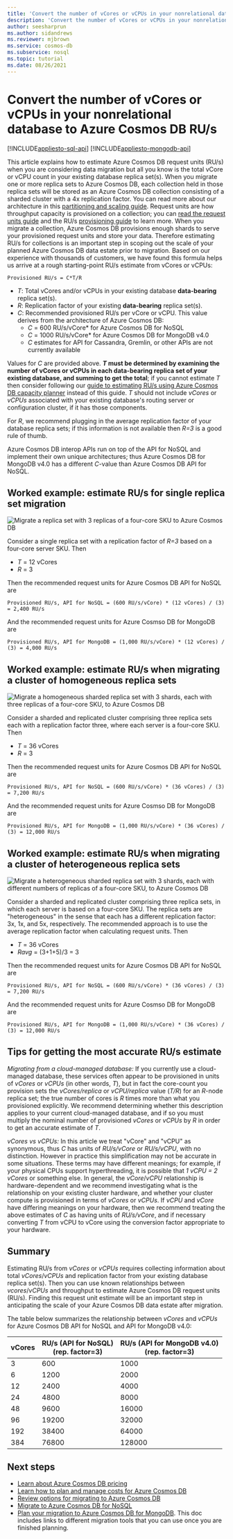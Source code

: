 ```yaml
---
title: 'Convert the number of vCores or vCPUs in your nonrelational database to Azure Cosmos DB RU/s'
description: 'Convert the number of vCores or vCPUs in your nonrelational database to Azure Cosmos DB RU/s'
author: seesharprun
ms.author: sidandrews
ms.reviewer: mjbrown
ms.service: cosmos-db
ms.subservice: nosql
ms.topic: tutorial
ms.date: 08/26/2021
---
```

# Convert the number of vCores or vCPUs in your nonrelational database to Azure Cosmos DB RU/s
[!INCLUDE[appliesto-sql-api](includes/appliesto-sql-api.md)]
[!INCLUDE[appliesto-mongodb-api](includes/appliesto-mongodb-api.md)]

This article explains how to estimate Azure Cosmos DB request units (RU/s) when you are considering data migration but all you know is the total vCore or vCPU count in your existing database replica set(s). When you migrate one or more replica sets to Azure Cosmos DB, each collection held in those replica sets will be stored as an Azure Cosmos DB collection consisting of a sharded cluster with a 4x replication factor. You can read more about our architecture in this [partitioning and scaling guide](partitioning-overview.md). Request units are how throughput capacity is provisioned on a collection; you can [read the request units guide](request-units.md) and the RU/s [provisioning guide](set-throughput.md) to learn more. When you migrate a collection, Azure Cosmos DB provisions enough shards to serve your provisioned request units and store your data. Therefore estimating RU/s for collections is an important step in scoping out the scale of your planned Azure Cosmos DB data estate prior to migration. Based on our experience with thousands of customers, we have found this formula helps us arrive at a rough starting-point RU/s estimate from vCores or vCPUs: 

`
Provisioned RU/s = C*T/R
`

* *T*: Total vCores and/or vCPUs in your existing database **data-bearing** replica set(s). 
* *R*: Replication factor of your existing **data-bearing** replica set(s). 
* *C*: Recommended provisioned RU/s per vCore or vCPU. This value derives from the architecture of Azure Cosmos DB:
    * *C* = 600 RU/s/vCore* for Azure Cosmos DB for NoSQL
    * *C* = 1000 RU/s/vCore* for Azure Cosmos DB for MongoDB v4.0
    * *C* estimates for API for Cassandra, Gremlin, or other APIs are not currently available

Values for *C* are provided above. ***T* must be determined by examining the number of vCores or vCPUs in each data-bearing replica set of your existing database, and summing to get the total**; if you cannot estimate *T* then consider following our [guide to estimating RU/s using Azure Cosmos DB capacity planner](estimate-ru-with-capacity-planner.md) instead of this guide. *T* should not include *vCores* or *vCPUs* associated with your existing database's routing server or configuration cluster, if it has those components. 

For *R*, we recommend plugging in the average replication factor of your database replica sets; if this information is not available then *R=3* is a good rule of thumb. 

Azure Cosmos DB interop APIs run on top of the API for NoSQL and implement their own unique architectures; thus Azure Cosmos DB for MongoDB v4.0 has a different *C*-value than Azure Cosmos DB API for NoSQL.

## Worked example: estimate RU/s for single replica set migration

![Migrate a replica set with 3 replicas of a four-core SKU to Azure Cosmos DB](media/convert-vcore-to-request-unit/one-replica-set.png)

Consider a single replica set with a replication factor of *R=3* based on a four-core server SKU. Then
* *T* = 12 vCores
* *R* = 3

Then the recommended request units for Azure Cosmos DB API for NoSQL are

`
Provisioned RU/s, API for NoSQL = (600 RU/s/vCore) * (12 vCores) / (3) = 2,400 RU/s
`

And the recommended request units for Azure Cosmso DB for MongoDB are

`
Provisioned RU/s, API for MongoDB = (1,000 RU/s/vCore) * (12 vCores) / (3) = 4,000 RU/s
`

## Worked example: estimate RU/s when migrating a cluster of homogeneous replica sets

![Migrate a homogeneous sharded replica set with 3 shards, each with three replicas of a four-core SKU, to Azure Cosmos DB](media/convert-vcore-to-request-unit/homogeneous-sharded-replica-sets.png)

Consider a sharded and replicated cluster comprising three replica sets each with a replication factor three, where each server is a four-core SKU. Then
* *T* = 36 vCores
* *R* = 3

Then the recommended request units for Azure Cosmos DB API for NoSQL are

`
Provisioned RU/s, API for NoSQL = (600 RU/s/vCore) * (36 vCores) / (3) = 7,200 RU/s
`

And the recommended request units for Azure Cosmso DB for MongoDB are

`
Provisioned RU/s, API for MongoDB = (1,000 RU/s/vCore) * (36 vCores) / (3) = 12,000 RU/s
`

## Worked example: estimate RU/s when migrating a cluster of heterogeneous replica sets

![Migrate a heterogeneous sharded replica set with 3 shards, each with different numbers of replicas of a four-core SKU, to Azure Cosmos DB](media/convert-vcore-to-request-unit/heterogeneous-sharded-replica-sets.png)

Consider a sharded and replicated cluster comprising three replica sets, in which each server is based on a four-core SKU. The replica sets are "heterogeneous" in the sense that each has a different replication factor: 3x, 1x, and 5x, respectively. The recommended approach is to use the average replication factor when calculating request units. Then
* *T* = 36 vCores
* *Ravg* = (3+1+5)/3 = 3

Then the recommended request units for Azure Cosmos DB API for NoSQL are

`
Provisioned RU/s, API for NoSQL = (600 RU/s/vCore) * (36 vCores) / (3) = 7,200 RU/s
`

And the recommended request units for Azure Cosmso DB for MongoDB are

`
Provisioned RU/s, API for MongoDB = (1,000 RU/s/vCore) * (36 vCores) / (3) = 12,000 RU/s
`

## Tips for getting the most accurate RU/s estimate

*Migrating from a cloud-managed database:* If you currently use a cloud-managed database, these services often appear to be provisioned in units of *vCores* or *vCPUs* (in other words, *T*), but in fact the core-count you provision sets the *vCores/replica* or *vCPU/replica* value (*T/R*) for an *R*-node replica set; the true number of cores is *R* times more than what you provisioned explicitly. We recommend determining whether this description applies to your current cloud-managed database, and if so you must multiply the nominal number of provisioned *vCores* or *vCPUs* by *R* in order to get an accurate estimate of *T*.

*vCores vs vCPUs:* In this article we treat "vCore" and "vCPU" as synonymous, thus *C* has units of *RU/s/vCore* or *RU/s/vCPU*, with no distinction. However in practice this simplification may not be accurate in some situations. These terms may have different meanings; for example, if your physical CPUs support hyperthreading, it is possible that *1 vCPU = 2 vCores* or something else. In general, the *vCore*/*vCPU* relationship is hardware-dependent and we recommend investigating what is the relationship on your existing cluster hardware, and whether your cluster compute is provisioned in terms of *vCores* or *vCPUs*. If *vCPU* and *vCore* have differing meanings on your hardware, then we recommend treating the above estimates of *C* as having units of *RU/s/vCore*, and if necessary converting *T* from vCPU to vCore using the conversion factor appropriate to your hardware.

## Summary

Estimating RU/s from *vCores* or *vCPUs* requires collecting information about total *vCores*/*vCPUs* and replication factor from your existing database replica set(s). Then you can use known relationships between *vcores*/*vCPUs* and throughput to estimate Azure Cosmos DB request units (RU/s). Finding this request unit estimate will be an important step in anticipating the scale of your Azure Cosmos DB data estate after migration.

The table below summarizes the relationship between *vCores* and *vCPUs* for Azure Cosmos DB API for NoSQL and API for MongoDB v4.0:


| vCores | RU/s (API for NoSQL)<br> (rep. factor=3) | RU/s (API for MongoDB v4.0)<br> (rep. factor=3) |
|-------------|----------------|------------------|
| 3           | 600            |            1000  |
| 6           | 1200            |            2000  |
| 12           | 2400            |            4000  |
| 24           | 4800            |            8000  |
| 48           | 9600            |            16000  |
| 96           | 19200            |            32000  |
| 192           | 38400            |            64000  |
| 384           | 76800            |            128000  |

## Next steps
* [Learn about Azure Cosmos DB pricing](https://azure.microsoft.com/pricing/details/cosmos-db/)
* [Learn how to plan and manage costs for Azure Cosmos DB](plan-manage-costs.md)
* [Review options for migrating to Azure Cosmos DB](cosmosdb-migrationchoices.md)
* [Migrate to Azure Cosmos DB for NoSQL](import-data.md)
* [Plan your migration to Azure Cosmos DB for MongoDB](mongodb/pre-migration-steps.md). This doc includes links to different migration tools that you can use once you are finished planning.

[regions]: https://azure.microsoft.com/regions/